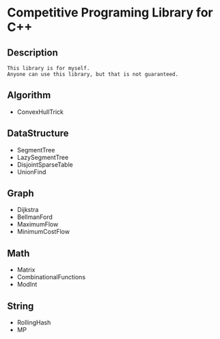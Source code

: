 
# Competitive Programing Library for C++

## Description

    This library is for myself.
    Anyone can use this library, but that is not guaranteed.

## Algorithm

- ConvexHullTrick

## DataStructure

- SegmentTree
- LazySegmentTree
- DisjointSparseTable
- UnionFind

## Graph

- Dijkstra
- BellmanFord
- MaximumFlow
- MinimumCostFlow

## Math

- Matrix
- CombinationalFunctions
- ModInt

## String

- RollingHash
- MP